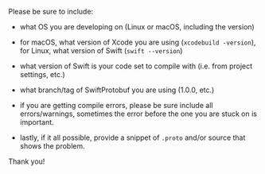 Please be sure to include:

* what OS you are developing on (Linux or macOS, including the version)

* for macOS, what version of Xcode you are using (`xcodebuild -version`),
  for Linux, what version of Swift (`swift --version`)

* what version of Swift is your code set to compile with (i.e. from project
  settings, etc.)

* what branch/tag of SwiftProtobuf you are using (1.0.0, etc.)

* if you are getting compile errors, please be sure include all errors/warnings,
  sometimes the error before the one you are stuck on is important.

* lastly, if it all possible, provide a snippet of `.proto` and/or source
  that shows the problem.

Thank you!
